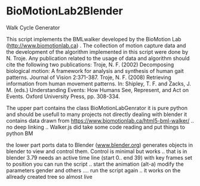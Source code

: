 # BioMotionLab2Blender

Walk Cycle Generator

This script implements the BMLwalker developed by the BioMotion Lab 
(http://www.biomotionlab.ca) . The collection of motion capture data and 
the development of the algorithm implemented in this script were done by 
N. Troje. Any publication related to the usage of data and algorithm 
should cite the following two publications:
Troje, N. F. (2002) Decomposing biological motion: A framework for 
analysis and synthesis of human gait patterns. Journal of Vision 2:371-387.
Troje, N. F. (2008) Retrieving information from human movement patterns. 
In: Shipley, T. F. and Zacks, J. M. (eds.) Understanding Events: How 
Humans See, Represent, and Act on Events. Oxford University Press, pp. 
308-334.

The upper part contains the class BioMotionLabGenrator
it is pure python and should be usefull to many projects not directly dealing with blender
it contains data drawn from https://www.biomotionlab.ca/html5-bml-walker/  .. no deep linking .. Walker.js 
did take some code reading and put things to python BM

the lower part ports data to Blender (www.blender.org) generates objects in blender to view and control them.
Control is minimal but works .. that is in blender 3.79 
needs an active time line  (start 0.. end 39) with key frames set to position
you can run the script .. start the animation (alt-a) 
modify the parameters gender and others  .... run the script again .. it works on the allready created tree
so almost live
